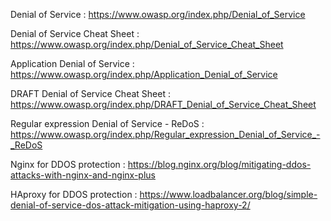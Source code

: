 Denial of Service : https://www.owasp.org/index.php/Denial_of_Service

Denial of Service Cheat Sheet : https://www.owasp.org/index.php/Denial_of_Service_Cheat_Sheet

Application Denial of Service : https://www.owasp.org/index.php/Application_Denial_of_Service

DRAFT Denial of Service Cheat Sheet : https://www.owasp.org/index.php/DRAFT_Denial_of_Service_Cheat_Sheet

Regular expression Denial of Service - ReDoS : https://www.owasp.org/index.php/Regular_expression_Denial_of_Service_-_ReDoS

Nginx for DDOS protection : https://blog.nginx.org/blog/mitigating-ddos-attacks-with-nginx-and-nginx-plus

HAproxy for DDOS protection : https://www.loadbalancer.org/blog/simple-denial-of-service-dos-attack-mitigation-using-haproxy-2/
